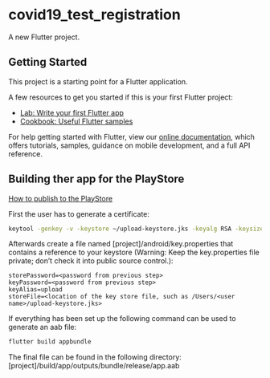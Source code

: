 # covid19_test_registration

A new Flutter project.

## Getting Started

This project is a starting point for a Flutter application.

A few resources to get you started if this is your first Flutter project:

- [Lab: Write your first Flutter app](https://flutter.dev/docs/get-started/codelab)
- [Cookbook: Useful Flutter samples](https://flutter.dev/docs/cookbook)

For help getting started with Flutter, view our
[online documentation](https://flutter.dev/docs), which offers tutorials,
samples, guidance on mobile development, and a full API reference.

## Building ther app for the PlayStore
[How to publish to the PlayStore](https://flutter.dev/docs/deployment/android)

First the user has to generate a certificate:
```bash
keytool -genkey -v -keystore ~/upload-keystore.jks -keyalg RSA -keysize 2048 -validity 10000 -alias upload
```

Afterwards create a file named [project]/android/key.properties that contains a reference to your keystore (Warning: Keep the key.properties file private; don’t check it into public source control.):
```text
storePassword=<password from previous step>
keyPassword=<password from previous step>
keyAlias=upload
storeFile=<location of the key store file, such as /Users/<user name>/upload-keystore.jks>

```


If everything has been set up the following command can be used to generate an aab file:
```bash
flutter build appbundle
```

The final file can be found in the following directory:
[project]/build/app/outputs/bundle/release/app.aab
